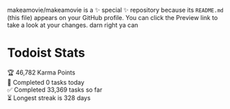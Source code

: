 makeamovie/makeamovie is a ✨ special ✨ repository because its `README.md` (this file) appears on your GitHub profile.
You can click the Preview link to take a look at your changes. darn right ya can

# Todoist Stats

<!-- TODO-IST:START -->
🏆  46,782 Karma Points           
🌸  Completed 0 tasks today           
✅  Completed 33,369 tasks so far           
⏳  Longest streak is 328 days
<!-- TODO-IST:END -->
